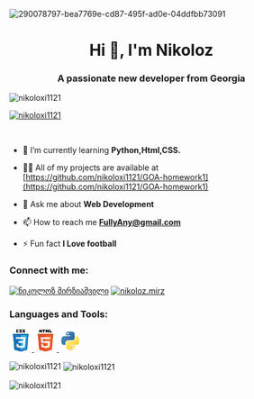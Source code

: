 
![290078797-bea7769e-cd87-495f-ad0e-04ddfbb73091](https://github.com/user-attachments/assets/aba30c29-a871-4ec8-a51a-4836a91534c0)


<h1 align="center">Hi 👋, I'm Nikoloz</h1>
<h3 align="center">A passionate new developer from Georgia</h3>

<p align="left"> <img src="https://komarev.com/ghpvc/?username=nikoloxi1121&label=Profile%20views&color=0e75b6&style=flat" alt="nikoloxi1121" /> </p>

<p align="left"> <a href="https://github.com/ryo-ma/github-profile-trophy"><img src="https://github-profile-trophy.vercel.app/?username=nikoloxi1121" alt="nikoloxi1121" /></a> </p>

<p align="left"> <a href="https://twitter.com/" target="blank"><img src="https://img.shields.io/twitter/follow/?logo=twitter&style=for-the-badge" alt="" /></a> </p>

- 🌱 I’m currently learning **Python,Html,CSS.**

- 👨‍💻 All of my projects are available at [https://github.com/nikoloxi1121/GOA-homework1](https://github.com/nikoloxi1121/GOA-homework1)

- 💬 Ask me about **Web Development**

- 📫 How to reach me **FullyAny@gmail.com**

- ⚡ Fun fact **I Love football**

<h3 align="left">Connect with me:</h3>
<p align="left">
<a href="https://fb.com/ნიკოლოზ მირზიაშვილი" target="blank"><img align="center" src="https://raw.githubusercontent.com/rahuldkjain/github-profile-readme-generator/master/src/images/icons/Social/facebook.svg" alt="ნიკოლოზ მირზიაშვილი" height="30" width="40" /></a>
<a href="https://instagram.com/nikoloz.mirz" target="blank"><img align="center" src="https://raw.githubusercontent.com/rahuldkjain/github-profile-readme-generator/master/src/images/icons/Social/instagram.svg" alt="nikoloz.mirz" height="30" width="40" /></a>
</p>

<h3 align="left">Languages and Tools:</h3>
<p align="left"> <a href="https://www.w3schools.com/css/" target="_blank" rel="noreferrer"> <img src="https://raw.githubusercontent.com/devicons/devicon/master/icons/css3/css3-original-wordmark.svg" alt="css3" width="40" height="40"/> </a> <a href="https://www.w3.org/html/" target="_blank" rel="noreferrer"> <img src="https://raw.githubusercontent.com/devicons/devicon/master/icons/html5/html5-original-wordmark.svg" alt="html5" width="40" height="40"/> </a> <a href="https://www.python.org" target="_blank" rel="noreferrer"> <img src="https://raw.githubusercontent.com/devicons/devicon/master/icons/python/python-original.svg" alt="python" width="40" height="40"/> </a> </p>

<p><img align="left" src="https://github-readme-stats.vercel.app/api/top-langs?username=nikoloxi1121&show_icons=true&locale=en&layout=compact" alt="nikoloxi1121" /></p>

<p>&nbsp;<img align="center" src="https://github-readme-stats.vercel.app/api?username=nikoloxi1121&show_icons=true&locale=en" alt="nikoloxi1121" /></p>

<p><img align="center" src="https://github-readme-streak-stats.herokuapp.com/?user=nikoloxi1121&" alt="nikoloxi1121" /></p>
